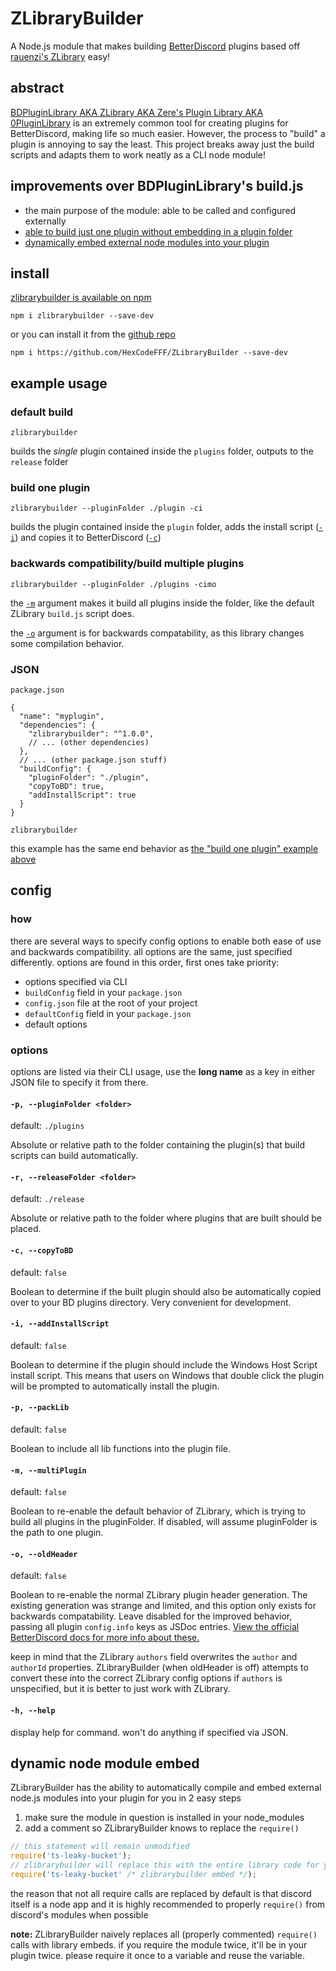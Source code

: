 # ZLibraryBuilder

A Node.js module that makes building [BetterDiscord](https://betterdiscord.app/) plugins based
off [rauenzi's ZLibrary](https://github.com/rauenzi/BDPluginLibrary) easy!

## abstract

[BDPluginLibrary AKA ZLibrary AKA Zere's Plugin Library AKA 0PluginLibrary](https://github.com/rauenzi/BDPluginLibrary)
is an extremely common tool for creating plugins for BetterDiscord, making life so much easier. However, the process
to "build" a plugin is annoying to say the least. This project breaks away just the build scripts and adapts them to
work neatly as a CLI node module!

## improvements over BDPluginLibrary's build.js

- the main purpose of the module: able to be called and configured externally
- [able to build just one plugin without embedding in a plugin folder](#build-one-plugin)
- [dynamically embed external node modules into your plugin](#dynamic-node-module-embed)

## install

[zlibrarybuilder is available on npm](https://www.npmjs.com/package/zlibrarybuilder)

```shell
npm i zlibrarybuilder --save-dev
```

or you can install it from the [github repo](https://github.com/HexCodeFFF/ZLibraryBuilder)

```shell
npm i https://github.com/HexCodeFFF/ZLibraryBuilder --save-dev
```

## example usage

### default build

```shell
zlibrarybuilder
```

builds the *single* plugin contained inside the `plugins` folder, outputs to the `release` folder

### build one plugin

```shell
zlibrarybuilder --pluginFolder ./plugin -ci
```

builds the plugin contained inside the `plugin` folder, adds the install script ([`-i`](#-i---addinstallscript)) and
copies it to BetterDiscord ([`-c`](#-c---copytobd))

### backwards compatibility/build multiple plugins

```shell
zlibrarybuilder --pluginFolder ./plugins -cimo
```

the [`-m`](#-m---multiplugin) argument makes it build all plugins inside the folder, like the default
ZLibrary `build.js` script does.

the [`-o`](#-o---oldheader) argument is for backwards compatability, as this library changes some compilation behavior.

### JSON

`package.json`

```json5
{
  "name": "myplugin",
  "dependencies": {
    "zlibrarybuilder": "^1.0.0",
    // ... (other dependencies)
  },
  // ... (other package.json stuff)
  "buildConfig": {
    "pluginFolder": "./plugin",
    "copyToBD": true,
    "addInstallScript": true
  }
}
```

```shell
zlibrarybuilder
```

this example has the same end behavior as [the "build one plugin" example above](#build-one-plugin)

## config

### how

there are several ways to specify config options to enable both ease of use and backwards compatibility. all options are
the same, just specified differently. options are found in this order, first ones take priority:

- options specified via CLI
- `buildConfig` field in your `package.json`
- `config.json` file at the root of your project
- `defaultConfig` field in your `package.json`
- default options

### options

options are listed via their CLI usage, use the **long name** as a key in either JSON file to specify it from there.

#### `-p, --pluginFolder <folder>`

default: `./plugins`

Absolute or relative path to the folder containing the plugin(s) that build scripts can build automatically.

#### `-r, --releaseFolder <folder>`

default: `./release`

Absolute or relative path to the folder where plugins that are built should be placed.

#### `-c, --copyToBD`

default: `false`

Boolean to determine if the built plugin should also be automatically copied over to your BD plugins directory. Very
convenient for development.

#### `-i, --addInstallScript`

default: `false`

Boolean to determine if the plugin should include the Windows Host Script install script. This means that users on
Windows that double click the plugin will be prompted to automatically install the plugin.

#### `-p, --packLib`

default: `false`

Boolean to include all lib functions into the plugin file.

#### `-m, --multiPlugin`

default: `false`

Boolean to re-enable the default behavior of ZLibrary, which is trying to build all plugins in the pluginFolder. If
disabled, will assume pluginFolder is the path to one plugin.

#### `-o, --oldHeader`

default: `false`

Boolean to re-enable the normal ZLibrary plugin header generation. The existing generation was strange and limited, and
this option only exists for backwards compatability. Leave disabled for the improved behavior, passing all
plugin `config.info` keys as JSDoc entries.
[View the official BetterDiscord docs for more info about these.](https://github.com/BetterDiscord/BetterDiscord/wiki/Plugin-and-Theme-METAs#common-fields)

keep in mind that the ZLibrary `authors` field overwrites the `author` and `authorId` properties. ZLibraryBuilder (when
oldHeader is off) attempts to convert these into the correct ZLibrary config options if `authors` is unspecified, but it
is better to just work with ZLibrary.

#### `-h, --help`

display help for command. won't do anything if specified via JSON.

## dynamic node module embed

ZLibraryBuilder has the ability to automatically compile and embed external node.js modules into your plugin for you in
2 easy steps

1. make sure the module in question is installed in your node_modules
2. add a comment so ZLibraryBuilder knows to replace the `require()`

```js
// this statement will remain unmodified
require('ts-leaky-bucket');
// zlibrarybuilder will replace this with the entire library code for you!
require('ts-leaky-bucket' /* zlibrarybuilder embed */);
```

the reason that not all require calls are replaced by default is that discord itself is a node app and it is highly
recommended to properly `require()` from discord's modules when possible

**note:** ZLibraryBuilder naively replaces all (properly commented) `require()` calls with library embeds. if you
require the module twice, it'll be in your plugin twice. please require it once to a variable and reuse the variable.
